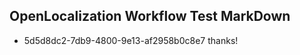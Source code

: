 ## OpenLocalization Workflow Test MarkDown
* 5d5d8dc2-7db9-4800-9e13-af2958b0c8e7 
thanks!<!--HONumber=Mar16_HO2-->
